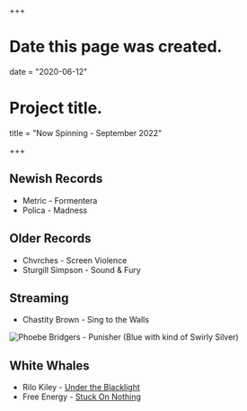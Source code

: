 +++
# Date this page was created.
date = "2020-06-12"

# Project title.
title = "Now Spinning - September 2022"

+++

## Newish Records
* Metric - Formentera
* Polica - Madness


## Older Records
* Chvrches - Screen Violence
* Sturgill Simpson - Sound & Fury

## Streaming

* Chastity Brown - Sing to the Walls




![Phoebe Bridgers - Punisher (Blue with kind of Swirly Silver)](/img/punisher.jpg)

## White Whales
* Rilo Kiley - [Under the Blacklight](https://www.discogs.com/Rilo-Kiley-Under-The-Blacklight/release/3077280)
* Free Energy - [Stuck On Nothing](https://www.discogs.com/Free-Energy-Stuck-On-Nothing/release/2260616)



